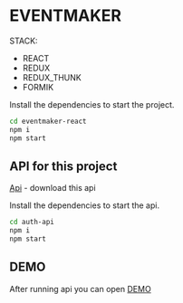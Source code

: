 # EVENTMAKER


STACK:

- REACT
- REDUX
- REDUX_THUNK
- FORMIK

Install the dependencies to start the project.
 ```sh
cd eventmaker-react
npm i
npm start
```

## API for this project


[Api] - download this api

Install the dependencies to start the api.

```sh
cd auth-api
npm i
npm start
```
## DEMO
After running api you can open [DEMO]

   [Api]: <https://github.com/Kenan-Aliev/auth-api>
   [DEMO]:<https://eventmaker-react.vercel.app/>
   
